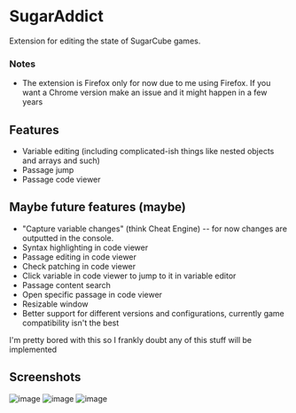 # SugarAddict
Extension for editing the state of SugarCube games.

### Notes
- The extension is Firefox only for now due to me using Firefox. If you want a Chrome version make an issue and it might happen in a few years

## Features
- Variable editing (including complicated-ish things like nested objects and arrays and such)
- Passage jump
- Passage code viewer

## Maybe future features (maybe)
- "Capture variable changes" (think Cheat Engine) -- for now changes are outputted in the console.
- Syntax highlighting in code viewer
- Passage editing in code viewer
- Check patching in code viewer
- Click variable in code viewer to jump to it in variable editor
- Passage content search
- Open specific passage in code viewer
- Resizable window
- Better support for different versions and configurations, currently game compatibility isn't the best

I'm pretty bored with this so I frankly doubt any of this stuff will be implemented

## Screenshots
![image](https://user-images.githubusercontent.com/69319754/209257183-6ab03680-c8bb-493f-8f7e-252b510f1882.png)
![image](https://user-images.githubusercontent.com/69319754/209257258-2170fe96-61a1-4107-8eca-0bc3b44d6e2c.png)
![image](https://user-images.githubusercontent.com/69319754/209257402-4477bd0f-2cb3-45ea-b3c7-976eeeac7315.png)
